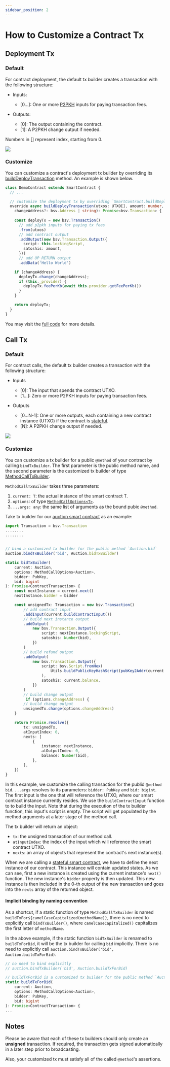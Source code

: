 ```yaml
---
sidebar_position: 2
---
```


# How to Customize a Contract Tx


## Deployment Tx

### Default
For contract deployment, the default tx builder creates a transaction with the following structure:

* Inputs:

  * [0…]: One or more [P2PKH](https://learnmeabitcoin.com/technical/p2pkh) inputs for paying transaction fees.

* Outputs:

  * [0]: The output containing the contract.
  * [1]: A P2PKH change output if needed.

Numbers in [] represent index, starting from 0.

![](https://lucid.app/publicSegments/view/5242c7cb-d30d-4a92-826c-4d6290e2af04/image.png)

### Customize
You can customize a contract's deployment tx builder by overriding its [buildDeployTransaction](../how-to-write-a-contract/built-ins#builddeploytransaction) method. An example is shown below.

```ts
class DemoContract extends SmartContract {
  // ...

  // customize the deployment tx by overriding `SmartContract.buildDeployTransaction` method
  override async buildDeployTransaction(utxos: UTXO[], amount: number, 
    changeAddress?: bsv.Address | string): Promise<bsv.Transaction> {
    
    const deployTx = new bsv.Transaction()
      // add p2pkh inputs for paying tx fees
      .from(utxos)
      // add contract output
      .addOutput(new bsv.Transaction.Output({
        script: this.lockingScript,
        satoshis: amount,
      }))
      // add OP_RETURN output
      .addData('Hello World')

    if (changeAddress) {
      deployTx.change(changeAddress);
      if (this._provider) {
        deployTx.feePerKb(await this.provider.getFeePerKb())
      }
    }

    return deployTx;
  }
}
```

You may visit the [full code](https://github.com/sCrypt-Inc/boilerplate/blob/f63c37038a03bc51267e816d9441969d3e1d2ece/src/contracts/auction.ts#L100-L127) for more details.

## Call Tx

### Default
For contract calls, the default tx builder creates a transaction with the following structure:

* Inputs

  * [0]: The input that spends the contract UTXO.
  * [1…]: Zero or more P2PKH inputs for paying transaction fees.

* Outputs

  * [0…N-1]: One or more outputs, each containing a new contract instance (UTXO) if the contract is [stateful](../how-to-write-a-contract/stateful-contract).
  * [N]: A P2PKH change output if needed.

![](https://lucid.app/publicSegments/view/9dfde0f0-7275-48da-9411-057e895b5fb3/image.png)


### Customize

You can customize a tx builder for a public `@method` of your contract by calling `bindTxBuilder`. The first parameter is the public method name, and the second parameter is the customized tx builder of type [MethodCallTxBuilder](../reference/interfaces/MethodCallTxBuilder).

`MethodCallTxBuilder` takes three parameters:

1. `current: T`: the actual instance of the smart contract T.
2. `options`: of type [`MethodCallOptions<T>`](../how-to-deploy-and-call-a-contract/how-to-deploy-and-call-a-contract.md#methodcalloptions).
3. `...args: any`: the same list of arguments as the bound pubic `@method`.

Take tx builder for our [auction smart contract](https://github.com/sCrypt-Inc/boilerplate/blob/master/src/contracts/auction.ts) as an example:

```ts
import Transaction = bsv.Transaction
........
........


// bind a customized tx builder for the public method `Auction.bid`
auction.bindTxBuilder('bid', Auction.bidTxBuilder)

static bidTxBuilder(
    current: Auction,
    options: MethodCallOptions<Auction>,
    bidder: PubKey,
    bid: bigint
): Promise<ContractTransaction> {
    const nextInstance = current.next()
    nextInstance.bidder = bidder

    const unsignedTx: Transaction = new bsv.Transaction()
        // add contract input
        .addInput(current.buildContractInput())
        // build next instance output
        .addOutput(
            new bsv.Transaction.Output({
                script: nextInstance.lockingScript,
                satoshis: Number(bid),
            })
        )
        // build refund output
        .addOutput(
            new bsv.Transaction.Output({
                script: bsv.Script.fromHex(
                    Utils.buildPublicKeyHashScript(pubKey2Addr(current.bidder))
                ),
                satoshis: current.balance,
            })
        )
        // build change output
         if (options.changeAddress) {
        // build change output
        unsignedTx.change(options.changeAddress)
    }

    return Promise.resolve({
        tx: unsignedTx,
        atInputIndex: 0,
        nexts: [
            {
                instance: nextInstance,
                atOutputIndex: 0,
                balance: Number(bid),
            },
        ],
    })
}
```

In this example, we customize the calling transaction for the publid `@method` `bid`. `...args` resolves to its parameters: `bidder: PubKey` and `bid: bigint`. The first input is the one that will reference the UTXO, where our smart contract instance currently resides. We use the `buildContractInput` function to to build the input. Note that during the execution of the tx builder function, this input's script is empty. The script will get populated by the method arguments at a later stage of the method call.

The tx builder will return an object:

- `tx`: the unsigned transaction of our method call.
- `atInputIndex`: the index of the input which will reference the smart contract UTXO.
- `nexts`: an array of objects that represent the contract's next instance(s). 

When we are calling a [stateful smart contract](../how-to-write-a-contract/stateful-contract.md), we have to define the next instance of our contract. This instance will contain updated states. As we can see, first a new instance is created using the current instance's `next()` function. The new instance's `bidder` property is then updated. This new instance is then included in the 0-th output of the new transaction and goes into the `nexts` array of the returned object.

#### Implicit binding by naming convention

As a shortcut, if a static function of type `MethodCallTxBuilder` is named `buildTxFor${camelCaseCapitalized(methodName)}`, there is no need to explicitly call `bindTxBuilder()`, where `camelCaseCapitalized()` capitalizes the first letter of `methodName`.

In the above example, if the static function `bidTxBuilder` is renamed to `buildTxForBid`, it will be the tx builder for calling `bid` implicitly. There is no need to explicitly call `auction.bindTxBuilder('bid', Auction.buildTxForBid)`.

```ts
// no need to bind explicitly
// auction.bindTxBuilder('bid', Auction.buildTxForBid)

// buildTxForBid is a customized tx builder for the public method `Auction.bid`
static buildTxForBid(
    current: Auction,
    options: MethodCallOptions<Auction>,
    bidder: PubKey,
    bid: bigint
): Promise<ContractTransaction> {
...
```

## Notes

Please be aware that each of these tx builders should only create an **unsigned** transaction. If required, the transaction gets signed automatically in a later step prior to broadcasting.

Also, your customized tx must satisfy all of the called `@method`'s assertions.
